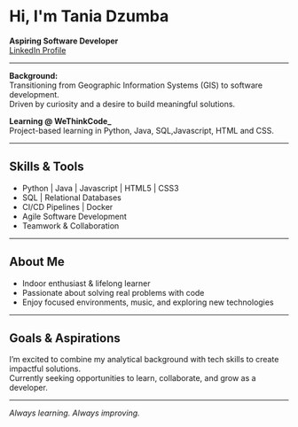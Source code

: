 #  Hi, I'm Tania Dzumba

**Aspiring Software Developer**  
[LinkedIn Profile](https://www.linkedin.com/in/tania-dzumba-a01729149/)

---

**Background:**  
Transitioning from Geographic Information Systems (GIS) to software development.  
Driven by curiosity and a desire to build meaningful solutions.


**Learning @ WeThinkCode_**  
Project-based learning in Python, Java, SQL,Javascript, HTML and CSS.


---

##  Skills & Tools

- Python | Java | Javascript | HTML5 | CSS3
- SQL | Relational Databases  
- CI/CD Pipelines | Docker  
- Agile Software Development  
- Teamwork & Collaboration

---

##  About Me

- Indoor enthusiast & lifelong learner  
- Passionate about solving real problems with code  
- Enjoy focused environments, music, and exploring new technologies

---

##  Goals & Aspirations

I’m excited to combine my analytical background with tech skills to create impactful solutions.  
Currently seeking opportunities to learn, collaborate, and grow as a developer.

---

_Always learning. Always improving._

